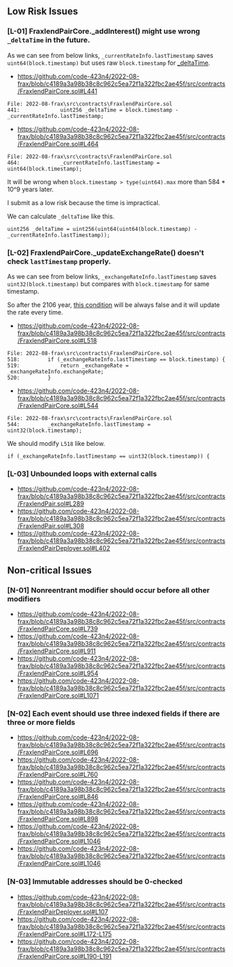 ## Low Risk Issues

### [L-01] FraxlendPairCore._addInterest() might use wrong `_deltaTime` in the future.
As we can see from below links, `_currentRateInfo.lastTimestamp` saves `uint64(block.timestamp)` but uses raw `block.timestamp` for [_deltaTime](https://github.com/code-423n4/2022-08-frax/blob/c4189a3a98b38c8c962c5ea72f1a322fbc2ae45f/src/contracts/FraxlendPairCore.sol#L441).

- https://github.com/code-423n4/2022-08-frax/blob/c4189a3a98b38c8c962c5ea72f1a322fbc2ae45f/src/contracts/FraxlendPairCore.sol#L441

```
File: 2022-08-frax\src\contracts\FraxlendPairCore.sol
441:             uint256 _deltaTime = block.timestamp - _currentRateInfo.lastTimestamp;
```

- https://github.com/code-423n4/2022-08-frax/blob/c4189a3a98b38c8c962c5ea72f1a322fbc2ae45f/src/contracts/FraxlendPairCore.sol#L464

```
File: 2022-08-frax\src\contracts\FraxlendPairCore.sol
464:             _currentRateInfo.lastTimestamp = uint64(block.timestamp);
```

It will be wrong when `block.timestamp > type(uint64).max` more than 584 * 10^9 years later.

I submit as a low risk because the time is impractical.

We can calculate `_deltaTime` like this.

```
uint256 _deltaTime = uint256(uint64(uint64(block.timestamp) - _currentRateInfo.lastTimestamp));
```

### [L-02] FraxlendPairCore._updateExchangeRate() doesn't check `lastTimestamp` properly.
As we can see from below links, `_exchangeRateInfo.lastTimestamp` saves `uint32(block.timestamp)` but compares with `block.timestamp` for same timestamp.

So after the 2106 year, [this condition](https://github.com/code-423n4/2022-08-frax/blob/c4189a3a98b38c8c962c5ea72f1a322fbc2ae45f/src/contracts/FraxlendPairCore.sol#L518) will be always false and it will update the rate every time.

- https://github.com/code-423n4/2022-08-frax/blob/c4189a3a98b38c8c962c5ea72f1a322fbc2ae45f/src/contracts/FraxlendPairCore.sol#L518

```
File: 2022-08-frax\src\contracts\FraxlendPairCore.sol
518:         if (_exchangeRateInfo.lastTimestamp == block.timestamp) {
519:             return _exchangeRate = _exchangeRateInfo.exchangeRate;
520:         }
```

- https://github.com/code-423n4/2022-08-frax/blob/c4189a3a98b38c8c962c5ea72f1a322fbc2ae45f/src/contracts/FraxlendPairCore.sol#L544

```
File: 2022-08-frax\src\contracts\FraxlendPairCore.sol
544:         _exchangeRateInfo.lastTimestamp = uint32(block.timestamp);
```

We should modify `L518` like below.

```
if (_exchangeRateInfo.lastTimestamp == uint32(block.timestamp)) {
```

### [L-03] Unbounded loops with external calls
- https://github.com/code-423n4/2022-08-frax/blob/c4189a3a98b38c8c962c5ea72f1a322fbc2ae45f/src/contracts/FraxlendPair.sol#L289
- https://github.com/code-423n4/2022-08-frax/blob/c4189a3a98b38c8c962c5ea72f1a322fbc2ae45f/src/contracts/FraxlendPair.sol#L308
- https://github.com/code-423n4/2022-08-frax/blob/c4189a3a98b38c8c962c5ea72f1a322fbc2ae45f/src/contracts/FraxlendPairDeployer.sol#L402


## Non-critical Issues

### [N-01] Nonreentrant modifier should occur before all other modifiers
- https://github.com/code-423n4/2022-08-frax/blob/c4189a3a98b38c8c962c5ea72f1a322fbc2ae45f/src/contracts/FraxlendPairCore.sol#L739
- https://github.com/code-423n4/2022-08-frax/blob/c4189a3a98b38c8c962c5ea72f1a322fbc2ae45f/src/contracts/FraxlendPairCore.sol#L911
- https://github.com/code-423n4/2022-08-frax/blob/c4189a3a98b38c8c962c5ea72f1a322fbc2ae45f/src/contracts/FraxlendPairCore.sol#L954
- https://github.com/code-423n4/2022-08-frax/blob/c4189a3a98b38c8c962c5ea72f1a322fbc2ae45f/src/contracts/FraxlendPairCore.sol#L1071

### [N-02] Each event should use three indexed fields if there are three or more fields
- https://github.com/code-423n4/2022-08-frax/blob/c4189a3a98b38c8c962c5ea72f1a322fbc2ae45f/src/contracts/FraxlendPairCore.sol#L696
- https://github.com/code-423n4/2022-08-frax/blob/c4189a3a98b38c8c962c5ea72f1a322fbc2ae45f/src/contracts/FraxlendPairCore.sol#L760
- https://github.com/code-423n4/2022-08-frax/blob/c4189a3a98b38c8c962c5ea72f1a322fbc2ae45f/src/contracts/FraxlendPairCore.sol#L846
- https://github.com/code-423n4/2022-08-frax/blob/c4189a3a98b38c8c962c5ea72f1a322fbc2ae45f/src/contracts/FraxlendPairCore.sol#L898
- https://github.com/code-423n4/2022-08-frax/blob/c4189a3a98b38c8c962c5ea72f1a322fbc2ae45f/src/contracts/FraxlendPairCore.sol#L1046
- https://github.com/code-423n4/2022-08-frax/blob/c4189a3a98b38c8c962c5ea72f1a322fbc2ae45f/src/contracts/FraxlendPairCore.sol#L1046

### [N-03] Immutable addresses should be 0-checked
- https://github.com/code-423n4/2022-08-frax/blob/c4189a3a98b38c8c962c5ea72f1a322fbc2ae45f/src/contracts/FraxlendPairDeployer.sol#L107
- https://github.com/code-423n4/2022-08-frax/blob/c4189a3a98b38c8c962c5ea72f1a322fbc2ae45f/src/contracts/FraxlendPairCore.sol#L172-L175
- https://github.com/code-423n4/2022-08-frax/blob/c4189a3a98b38c8c962c5ea72f1a322fbc2ae45f/src/contracts/FraxlendPairCore.sol#L190-L191
